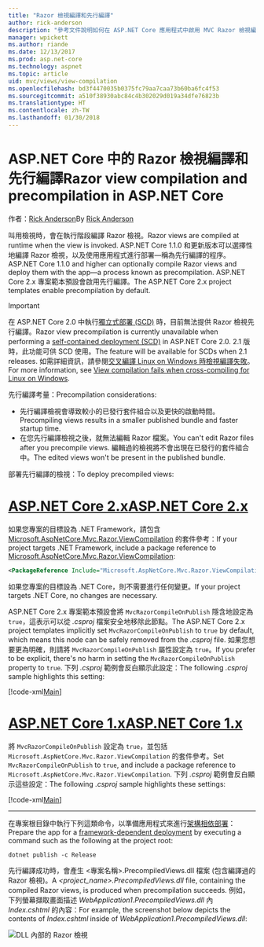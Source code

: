 ```yaml
---
title: "Razor 檢視編譯和先行編譯"
author: rick-anderson
description: "參考文件說明如何在 ASP.NET Core 應用程式中啟用 MVC Razor 檢視編譯和先行編譯。"
manager: wpickett
ms.author: riande
ms.date: 12/13/2017
ms.prod: asp.net-core
ms.technology: aspnet
ms.topic: article
uid: mvc/views/view-compilation
ms.openlocfilehash: bd3f4470035b0375fc79aa7caa73b60ba6fc4f53
ms.sourcegitcommit: a510f38930abc84c4b302029d019a34dfe76823b
ms.translationtype: HT
ms.contentlocale: zh-TW
ms.lasthandoff: 01/30/2018
---
```

# <a name="razor-view-compilation-and-precompilation-in-aspnet-core"></a><span data-ttu-id="acfd0-103">ASP.NET Core 中的 Razor 檢視編譯和先行編譯</span><span class="sxs-lookup"><span data-stu-id="acfd0-103">Razor view compilation and precompilation in ASP.NET Core</span></span>

<span data-ttu-id="acfd0-104">作者：[Rick Anderson](https://twitter.com/RickAndMSFT)</span><span class="sxs-lookup"><span data-stu-id="acfd0-104">By [Rick Anderson](https://twitter.com/RickAndMSFT)</span></span>

<span data-ttu-id="acfd0-105">叫用檢視時，會在執行階段編譯 Razor 檢視。</span><span class="sxs-lookup"><span data-stu-id="acfd0-105">Razor views are compiled at runtime when the view is invoked.</span></span> <span data-ttu-id="acfd0-106">ASP.NET Core 1.1.0 和更新版本可以選擇性地編譯 Razor 檢視，以及使用應用程式進行部署&mdash;稱為先行編譯的程序。</span><span class="sxs-lookup"><span data-stu-id="acfd0-106">ASP.NET Core 1.1.0 and higher can optionally compile Razor views and deploy them with the app&mdash;a process known as precompilation.</span></span> <span data-ttu-id="acfd0-107">ASP.NET Core 2.x 專案範本預設會啟用先行編譯。</span><span class="sxs-lookup"><span data-stu-id="acfd0-107">The ASP.NET Core 2.x project templates enable precompilation by default.</span></span>

> [!IMPORTANT]
> <span data-ttu-id="acfd0-108">在 ASP.NET Core 2.0 中執行[獨立式部署 (SCD)](/dotnet/core/deploying/#self-contained-deployments-scd) 時，目前無法提供 Razor 檢視先行編譯。</span><span class="sxs-lookup"><span data-stu-id="acfd0-108">Razor view precompilation is currently unavailable when performing a [self-contained deployment (SCD)](/dotnet/core/deploying/#self-contained-deployments-scd) in ASP.NET Core 2.0.</span></span> <span data-ttu-id="acfd0-109">2.1 版時，此功能可供 SCD 使用。</span><span class="sxs-lookup"><span data-stu-id="acfd0-109">The feature will be available for SCDs when 2.1 releases.</span></span> <span data-ttu-id="acfd0-110">如需詳細資訊，請參閱[交叉編譯 Linux on Windows 時檢視編譯失敗](https://github.com/aspnet/MvcPrecompilation/issues/102)。</span><span class="sxs-lookup"><span data-stu-id="acfd0-110">For more information, see [View compilation fails when cross-compiling for Linux on Windows](https://github.com/aspnet/MvcPrecompilation/issues/102).</span></span>

<span data-ttu-id="acfd0-111">先行編譯考量：</span><span class="sxs-lookup"><span data-stu-id="acfd0-111">Precompilation considerations:</span></span>

* <span data-ttu-id="acfd0-112">先行編譯檢視會導致較小的已發行套件組合以及更快的啟動時間。</span><span class="sxs-lookup"><span data-stu-id="acfd0-112">Precompiling views results in a smaller published bundle and faster startup time.</span></span>
* <span data-ttu-id="acfd0-113">在您先行編譯檢視之後，就無法編輯 Razor 檔案。</span><span class="sxs-lookup"><span data-stu-id="acfd0-113">You can't edit Razor files after you precompile views.</span></span> <span data-ttu-id="acfd0-114">編輯過的檢視將不會出現在已發行的套件組合中。</span><span class="sxs-lookup"><span data-stu-id="acfd0-114">The edited views won't be present in the published bundle.</span></span> 

<span data-ttu-id="acfd0-115">部署先行編譯的檢視：</span><span class="sxs-lookup"><span data-stu-id="acfd0-115">To deploy precompiled views:</span></span>

# <a name="aspnet-core-2xtabaspnetcore2x"></a>[<span data-ttu-id="acfd0-116">ASP.NET Core 2.x</span><span class="sxs-lookup"><span data-stu-id="acfd0-116">ASP.NET Core 2.x</span></span>](#tab/aspnetcore2x)

<span data-ttu-id="acfd0-117">如果您專案的目標設為 .NET Framework，請包含 [Microsoft.AspNetCore.Mvc.Razor.ViewCompilation](https://www.nuget.org/packages/Microsoft.AspNetCore.Mvc.Razor.ViewCompilation/) 的套件參考：</span><span class="sxs-lookup"><span data-stu-id="acfd0-117">If your project targets .NET Framework, include a package reference to [Microsoft.AspNetCore.Mvc.Razor.ViewCompilation](https://www.nuget.org/packages/Microsoft.AspNetCore.Mvc.Razor.ViewCompilation/):</span></span>

```xml
<PackageReference Include="Microsoft.AspNetCore.Mvc.Razor.ViewCompilation" Version="2.0.0" PrivateAssets="All" />
```

<span data-ttu-id="acfd0-118">如果您專案的目標設為 .NET Core，則不需要進行任何變更。</span><span class="sxs-lookup"><span data-stu-id="acfd0-118">If your project targets .NET Core, no changes are necessary.</span></span>

<span data-ttu-id="acfd0-119">ASP.NET Core 2.x 專案範本預設會將 `MvcRazorCompileOnPublish` 隱含地設定為 `true`，這表示可以從 *.csproj* 檔案安全地移除此節點。</span><span class="sxs-lookup"><span data-stu-id="acfd0-119">The ASP.NET Core 2.x project templates implicitly set `MvcRazorCompileOnPublish` to `true` by default, which means this node can be safely removed from the *.csproj* file.</span></span> <span data-ttu-id="acfd0-120">如果您想要更為明確，則請將 `MvcRazorCompileOnPublish` 屬性設定為 `true`。</span><span class="sxs-lookup"><span data-stu-id="acfd0-120">If you prefer to be explicit, there's no harm in setting the `MvcRazorCompileOnPublish` property to `true`.</span></span> <span data-ttu-id="acfd0-121">下列 *.csproj* 範例會反白顯示此設定：</span><span class="sxs-lookup"><span data-stu-id="acfd0-121">The following *.csproj* sample highlights this setting:</span></span>

[!code-xml[Main](view-compilation\sample\MvcRazorCompileOnPublish2.csproj?highlight=5)]

# <a name="aspnet-core-1xtabaspnetcore1x"></a>[<span data-ttu-id="acfd0-122">ASP.NET Core 1.x</span><span class="sxs-lookup"><span data-stu-id="acfd0-122">ASP.NET Core 1.x</span></span>](#tab/aspnetcore1x)

<span data-ttu-id="acfd0-123">將 `MvcRazorCompileOnPublish` 設定為 `true`，並包括 `Microsoft.AspNetCore.Mvc.Razor.ViewCompilation` 的套件參考。</span><span class="sxs-lookup"><span data-stu-id="acfd0-123">Set `MvcRazorCompileOnPublish` to `true`, and include a package reference to `Microsoft.AspNetCore.Mvc.Razor.ViewCompilation`.</span></span> <span data-ttu-id="acfd0-124">下列 *.csproj* 範例會反白顯示這些設定：</span><span class="sxs-lookup"><span data-stu-id="acfd0-124">The following *.csproj* sample highlights these settings:</span></span>

[!code-xml[Main](view-compilation\sample\MvcRazorCompileOnPublish.csproj?highlight=5,12)]

---

<span data-ttu-id="acfd0-125">在專案根目錄中執行下列這類命令，以準備應用程式來進行[架構相依部署](/dotnet/core/deploying/#framework-dependent-deployments-fdd)：</span><span class="sxs-lookup"><span data-stu-id="acfd0-125">Prepare the app for a [framework-dependent deployment](/dotnet/core/deploying/#framework-dependent-deployments-fdd) by executing a command such as the following at the project root:</span></span>

```console
dotnet publish -c Release
```

<span data-ttu-id="acfd0-126">先行編譯成功時，會產生 <專案名稱>.PrecompiledViews.dll 檔案 (包含編譯過的 Razor 檢視)。</span><span class="sxs-lookup"><span data-stu-id="acfd0-126">A *<project_name>.PrecompiledViews.dll* file, containing the compiled Razor views, is produced when precompilation succeeds.</span></span> <span data-ttu-id="acfd0-127">例如，下列螢幕擷取畫面描述 *WebApplication1.PrecompiledViews.dll* 內 *Index.cshtml* 的內容：</span><span class="sxs-lookup"><span data-stu-id="acfd0-127">For example, the screenshot below depicts the contents of *Index.cshtml* inside of *WebApplication1.PrecompiledViews.dll*:</span></span>

![DLL 內部的 Razor 檢視](view-compilation/_static/razor-views-in-dll.png)
